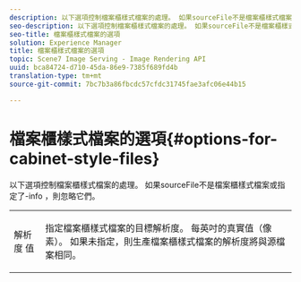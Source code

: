 ```yaml
---
description: 以下選項控制檔案櫃樣式檔案的處理。 如果sourceFile不是檔案櫃樣式檔案或指定了-info ，則忽略它們。
seo-description: 以下選項控制檔案櫃樣式檔案的處理。 如果sourceFile不是檔案櫃樣式檔案或指定了-info ，則忽略它們。
seo-title: 檔案櫃樣式檔案的選項
solution: Experience Manager
title: 檔案櫃樣式檔案的選項
topic: Scene7 Image Serving - Image Rendering API
uuid: bca84724-d710-45da-86e9-7385f689fd4b
translation-type: tm+mt
source-git-commit: 7bc7b3a86fbcdc57cfdc31745fae3afc06e44b15

---
```



# 檔案櫃樣式檔案的選項{#options-for-cabinet-style-files}

以下選項控制檔案櫃樣式檔案的處理。 如果sourceFile不是檔案櫃樣式檔案或指定了-info ，則忽略它們。

<table id="simpletable_332B78DDEB6540708844AB54AE321F9B"> 
 <tr class="strow"> 
  <td class="stentry"> <p><span class="codeph">解析度 <span class="varname"> 值</span></span> </p> </td> 
  <td class="stentry"> <p>指定檔案櫃樣式檔案的目標解析度。 每英吋的真實值（像素）。 如果未指定，則生產檔案櫃樣式檔案的解析度將與源檔案相同。 </p></td> 
 </tr> 
</table>

